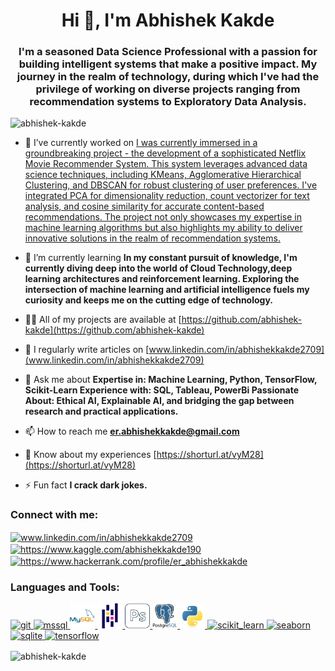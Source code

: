 <h1 align="center">Hi 👋, I'm Abhishek Kakde</h1>
<h3 align="center">I'm a seasoned Data Science Professional with a passion for building intelligent systems that make a positive impact. My journey in the realm of technology, during which I've had the privilege of working on diverse projects ranging from recommendation systems to Exploratory Data Analysis.</h3>

<p align="left"> <img src="https://komarev.com/ghpvc/?username=abhishek-kakde&label=Profile%20views&color=0e75b6&style=flat" alt="abhishek-kakde" /> </p>

- 🔭 I’ve currently worked on [I was currently immersed in a groundbreaking project - the development of a sophisticated Netflix Movie Recommender System. This system leverages advanced data science techniques, including KMeans, Agglomerative Hierarchical Clustering, and DBSCAN for robust clustering of user preferences. I've integrated PCA for dimensionality reduction, count vectorizer for text analysis, and cosine similarity for accurate content-based recommendations. The project not only showcases my expertise in machine learning algorithms but also highlights my ability to deliver innovative solutions in the realm of recommendation systems.](https://github.com/abhishek-kakde/Netflix_clustering_recommender)

- 🌱 I’m currently learning **In my constant pursuit of knowledge, I'm currently diving deep into the world of Cloud Technology,deep learning architectures and reinforcement learning. Exploring the intersection of machine learning and artificial intelligence fuels my curiosity and keeps me on the cutting edge of technology.**

- 👨‍💻 All of my projects are available at [https://github.com/abhishek-kakde](https://github.com/abhishek-kakde)

- 📝 I regularly write articles on [www.linkedin.com/in/abhishekkakde2709](www.linkedin.com/in/abhishekkakde2709)

- 💬 Ask me about **Expertise in: Machine Learning, Python, TensorFlow, Scikit-Learn Experience with: SQL, Tableau, PowerBi Passionate About: Ethical AI, Explainable AI, and bridging the gap between research and practical applications.**

- 📫 How to reach me **er.abhishekkakde@gmail.com**

- 📄 Know about my experiences [https://shorturl.at/vyM28](https://shorturl.at/vyM28)

- ⚡ Fun fact **I crack dark jokes.**

<h3 align="left">Connect with me:</h3>
<p align="left">
<a href="https://linkedin.com/in/www.linkedin.com/in/abhishekkakde2709" target="blank"><img align="center" src="https://raw.githubusercontent.com/rahuldkjain/github-profile-readme-generator/master/src/images/icons/Social/linked-in-alt.svg" alt="www.linkedin.com/in/abhishekkakde2709" height="30" width="40" /></a>
<a href="https://kaggle.com/https://www.kaggle.com/abhishekkakde190" target="blank"><img align="center" src="https://raw.githubusercontent.com/rahuldkjain/github-profile-readme-generator/master/src/images/icons/Social/kaggle.svg" alt="https://www.kaggle.com/abhishekkakde190" height="30" width="40" /></a>
<a href="https://www.hackerrank.com/https://www.hackerrank.com/profile/er_abhishekkakde" target="blank"><img align="center" src="https://raw.githubusercontent.com/rahuldkjain/github-profile-readme-generator/master/src/images/icons/Social/hackerrank.svg" alt="https://www.hackerrank.com/profile/er_abhishekkakde" height="30" width="40" /></a>
</p>

<h3 align="left">Languages and Tools:</h3>
<p align="left"> <a href="https://git-scm.com/" target="_blank" rel="noreferrer"> <img src="https://www.vectorlogo.zone/logos/git-scm/git-scm-icon.svg" alt="git" width="40" height="40"/> </a> <a href="https://www.microsoft.com/en-us/sql-server" target="_blank" rel="noreferrer"> <img src="https://www.svgrepo.com/show/303229/microsoft-sql-server-logo.svg" alt="mssql" width="40" height="40"/> </a> <a href="https://www.mysql.com/" target="_blank" rel="noreferrer"> <img src="https://raw.githubusercontent.com/devicons/devicon/master/icons/mysql/mysql-original-wordmark.svg" alt="mysql" width="40" height="40"/> </a> <a href="https://pandas.pydata.org/" target="_blank" rel="noreferrer"> <img src="https://raw.githubusercontent.com/devicons/devicon/2ae2a900d2f041da66e950e4d48052658d850630/icons/pandas/pandas-original.svg" alt="pandas" width="40" height="40"/> </a> <a href="https://www.photoshop.com/en" target="_blank" rel="noreferrer"> <img src="https://raw.githubusercontent.com/devicons/devicon/master/icons/photoshop/photoshop-line.svg" alt="photoshop" width="40" height="40"/> </a> <a href="https://www.postgresql.org" target="_blank" rel="noreferrer"> <img src="https://raw.githubusercontent.com/devicons/devicon/master/icons/postgresql/postgresql-original-wordmark.svg" alt="postgresql" width="40" height="40"/> </a> <a href="https://www.python.org" target="_blank" rel="noreferrer"> <img src="https://raw.githubusercontent.com/devicons/devicon/master/icons/python/python-original.svg" alt="python" width="40" height="40"/> </a> <a href="https://scikit-learn.org/" target="_blank" rel="noreferrer"> <img src="https://upload.wikimedia.org/wikipedia/commons/0/05/Scikit_learn_logo_small.svg" alt="scikit_learn" width="40" height="40"/> </a> <a href="https://seaborn.pydata.org/" target="_blank" rel="noreferrer"> <img src="https://seaborn.pydata.org/_images/logo-mark-lightbg.svg" alt="seaborn" width="40" height="40"/> </a> <a href="https://www.sqlite.org/" target="_blank" rel="noreferrer"> <img src="https://www.vectorlogo.zone/logos/sqlite/sqlite-icon.svg" alt="sqlite" width="40" height="40"/> </a> <a href="https://www.tensorflow.org" target="_blank" rel="noreferrer"> <img src="https://www.vectorlogo.zone/logos/tensorflow/tensorflow-icon.svg" alt="tensorflow" width="40" height="40"/> </a> </p>

<p><img align="center" src="https://github-readme-stats.vercel.app/api/top-langs?username=abhishek-kakde&show_icons=true&locale=en&layout=compact" alt="abhishek-kakde" /></p>
